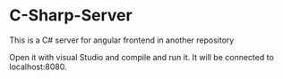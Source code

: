 # C-Sharp-Server

This is a C# server for angular frontend in another repository

Open it with visual Studio and compile and run it. It will be connected to localhost:8080.
